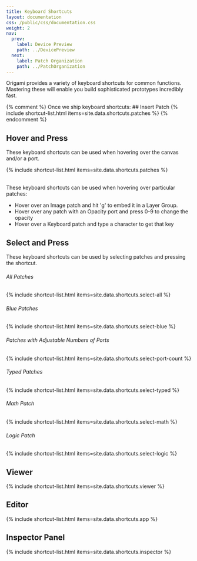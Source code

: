 ```yaml
---
title: Keyboard Shortcuts
layout: documentation
css: /public/css/documentation.css
weight: 2
nav:
  prev:
    label: Device Preview
    path: ../DevicePreview
  next:
    label: Patch Organization
    path: ../PatchOrganization
---
```


Origami provides a variety of keyboard shortcuts for common functions. Mastering these will enable you build sophisticated prototypes incredibly fast.

{% comment %} Once we ship keyboard shortcuts:
	## Insert Patch
	{% include shortcut-list.html items=site.data.shortcuts.patches %}
{% endcomment %}

## Hover and Press

These keyboard shortcuts can be used when hovering over the canvas and/or a port.

{% include shortcut-list.html items=site.data.shortcuts.patches %}

<br>These keyboard shortcuts can be used when hovering over particular patches:
<ul class="bulleted-list">
  <li>Hover over an Image patch and hit 'g' to embed it in a Layer Group.
  <li>Hover over any patch with an Opacity port and press 0-9 to change the opacity</li>
  <li>Hover over a Keyboard patch and type a character to get that key</li>
</ul>

## Select and Press

These keyboard shortcuts can be used by selecting patches and pressing the shortcut.

<h6>All Patches</h6>
{% include shortcut-list.html items=site.data.shortcuts.select-all %}

<h6>Blue Patches</h6>
{% include shortcut-list.html items=site.data.shortcuts.select-blue %}

<h6>Patches with Adjustable Numbers of Ports</h6>
{% include shortcut-list.html items=site.data.shortcuts.select-port-count %}

<h6>Typed Patches</h6>
{% include shortcut-list.html items=site.data.shortcuts.select-typed %}

<h6>Math Patch</h6>
{% include shortcut-list.html items=site.data.shortcuts.select-math %}

<h6>Logic Patch</h6>
{% include shortcut-list.html items=site.data.shortcuts.select-logic %}

## Viewer

{% include shortcut-list.html items=site.data.shortcuts.viewer %}

## Editor

{% include shortcut-list.html items=site.data.shortcuts.app %}

## Inspector Panel

{% include shortcut-list.html items=site.data.shortcuts.inspector %}

